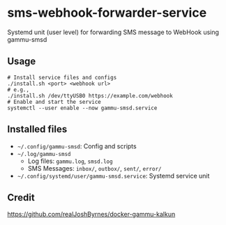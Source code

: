 # sms-webhook-forwarder-service

Systemd unit (user level) for forwarding SMS message to WebHook using gammu-smsd

## Usage

```shell
# Install service files and configs
./install.sh <port> <webhook url>
# e.g.,
./install.sh /dev/ttyUSB0 https://example.com/webhook
# Enable and start the service
systemctl --user enable --now gammu-smsd.service
```

## Installed files

- `~/.config/gammu-smsd`: Config and scripts
- `~/.log/gammu-smsd`
  - Log files: `gammu.log`, `smsd.log`
  - SMS Messages: `inbox/`, `outbox/`, `sent/`, `error/`
- `~/.config/systemd/user/gammu-smsd.service`: Systemd service unit

## Credit

https://github.com/realJoshByrnes/docker-gammu-kalkun
